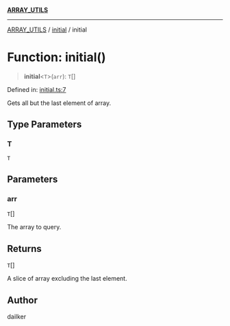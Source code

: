 [**ARRAY_UTILS**](../../README.md)

***

[ARRAY_UTILS](../../README.md) / [initial](../README.md) / initial

# Function: initial()

> **initial**\<`T`\>(`arr`): `T`[]

Defined in: [initial.ts:7](https://github.com/dailker/everyutil/blob/ed6336a7c6553ed095d55eb280ece446462248a8/src/array/initial.ts#L7)

Gets all but the last element of array.

## Type Parameters

### T

`T`

## Parameters

### arr

`T`[]

The array to query.

## Returns

`T`[]

A slice of array excluding the last element.

## Author

dailker
